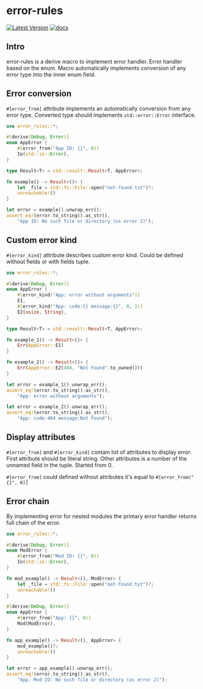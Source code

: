 # error-rules

[![Latest Version](https://img.shields.io/crates/v/error-rules.svg)](https://crates.io/crates/error-rules)
[![docs](https://docs.rs/error-rules/badge.svg)](https://docs.rs/error-rules)

## Intro

error-rules is a derive macro to implement error handler.
Error handler based on the enum.
Macro automatically implements conversion of any error type into the inner enum field.

## Error conversion

`#[error_from]` attribute implements an automatically conversion from any error type.
Converted type should implements `std::error::Error` interface.

```rust
use error_rules::*;

#[derive(Debug, Error)]
enum AppError {
    #[error_from("App IO: {}", 0)]
    Io(std::io::Error),
}

type Result<T> = std::result::Result<T, AppError>;

fn example() -> Result<()> {
    let _file = std::fs::File::open("not-found.txt")?;
    unreachable!()
}

let error = example().unwrap_err();
assert_eq!(error.to_string().as_str(),
    "App IO: No such file or directory (os error 2)");
```

## Custom error kind

`#[error_kind]` attribute describes custom error kind.
Could be defined without fields or with fields tuple.

```rust
use error_rules::*;

#[derive(Debug, Error)]
enum AppError {
    #[error_kind("App: error without arguments")]
    E1,
    #[error_kind("App: code:{} message:{}", 0, 1)]
    E2(usize, String),
}

type Result<T> = std::result::Result<T, AppError>;

fn example_1() -> Result<()> {
    Err(AppError::E1)
}

fn example_2() -> Result<()> {
    Err(AppError::E2(404, "Not Found".to_owned()))
}

let error = example_1().unwrap_err();
assert_eq!(error.to_string().as_str(),
    "App: error without arguments");

let error = example_2().unwrap_err();
assert_eq!(error.to_string().as_str(),
    "App: code:404 message:Not Found");
```

## Display attributes

`#[error_from]` and `#[error_kind]` contain list of attributes to display error.
First attribute should be literal string. Other attributes is a number of the
unnamed field in the tuple. Started from 0.

`#[error_from]` could defined without attributes it's equal to `#[error_from("{}", 0)]`

## Error chain

By implementing error for nested modules the primary error handler returns full chain of the error.

```rust
use error_rules::*;

#[derive(Debug, Error)]
enum ModError {
    #[error_from("Mod IO: {}", 0)]
    Io(std::io::Error),
}

fn mod_example() -> Result<(), ModError> {
    let _file = std::fs::File::open("not-found.txt")?;
    unreachable!()
}

#[derive(Debug, Error)]
enum AppError {
    #[error_from("App: {}", 0)]
    Mod(ModError),
}

fn app_example() -> Result<(), AppError> {
    mod_example()?;
    unreachable!()
}

let error = app_example().unwrap_err();
assert_eq!(error.to_string().as_str(),
    "App: Mod IO: No such file or directory (os error 2)");
```
